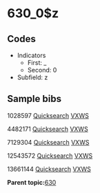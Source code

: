 # 630\_0$z

## Codes

-   Indicators
    -   First: \_
    -   Second: 0
-   Subfield: z

## Sample bibs

1028597 [Quicksearch](https://search.library.yale.edu/catalog/1028597) [VXWS](http://prodorbis.library.yale.edu:7014/vxws/GetHoldingsService?bibId=1028597)

4482171 [Quicksearch](https://search.library.yale.edu/catalog/4482171) [VXWS](http://prodorbis.library.yale.edu:7014/vxws/GetHoldingsService?bibId=4482171)

7129304 [Quicksearch](https://search.library.yale.edu/catalog/7129304) [VXWS](http://prodorbis.library.yale.edu:7014/vxws/GetHoldingsService?bibId=7129304)

12543572 [Quicksearch](https://search.library.yale.edu/catalog/12543572) [VXWS](http://prodorbis.library.yale.edu:7014/vxws/GetHoldingsService?bibId=12543572)

13661144 [Quicksearch](https://search.library.yale.edu/catalog/13661144) [VXWS](http://prodorbis.library.yale.edu:7014/vxws/GetHoldingsService?bibId=13661144)

**Parent topic:**[630](../../tags/630/630.md)

